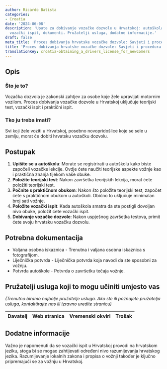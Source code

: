 ```yaml
---
author: Ricardo Batista
categories:
- Croatia
date: '2024-06-08'
description: 'Upute za dobivanje vozačke dozvole u Hrvatskoj: autoškola, testovi,
  vozački ispit, dokumenti. Pružatelji usluga, dodatne informacije.'
draft: false
meta_title: 'Proces dobivanja hrvatske vozačke dozvole: Savjeti i procedura'
title: 'Proces dobivanja hrvatske vozačke dozvole: Savjeti i procedura'
translationKey: croatia-obtaining_a_drivers_license_for_newcomers
---
```



## Opis
### Što je to?
Vozačka dozvola je zakonski zahtjev za osobe koje žele upravljati motornim vozilom. Proces dobivanja vozačke dozvole u Hrvatskoj uključuje teorijski test, vozački ispit i praktični ispit.

### Tko ju treba imati?
Svi koji žele voziti u Hrvatskoj, posebno novopridošlice koje se sele u zemlju, morat će dobiti hrvatsku vozačku dozvolu.

## Postupak
1. **Upišite se u autoškolu**: Morate se registrirati u autoškolu kako biste započeli vozačke lekcije. Ovdje ćete naučiti teorijske aspekte vožnje kao i praktična znanja tijekom vaše obuke.
2. **Položite teorijski test**: Nakon završetka teorijskih lekcija, morat ćete položiti teorijski test.
3. **Počnite s praktičnom obukom**: Nakon što položite teorijski test, započet ćete s praktičnom obukom u autoškoli. Obično to uključuje minimalan broj sati vožnje.
4. **Položite vozački ispit**: Kada autoškola smatra da ste postigli dovoljan nivo obuke, položit ćete vozački ispit.
5. **Dobivanje vozačke dozvole**: Nakon uspješnog završetka testova, primit ćete svoju hrvatsku vozačku dozvolu.

## Potrebna dokumentacija
- Valjana osobna iskaznica - Trenutna i valjana osobna iskaznica s fotografijom.
- Liječnička potvrda - Liječnička potvrda koja navodi da ste sposobni za vožnju.
- Potvrda autoškole - Potvrda o završetku tečaja vožnje.

## Pružatelji usluga koji to mogu učiniti umjesto vas

_(Trenutno biramo najbolje pružatelje usluga. Ako ste ili poznajete pružatelja usluga, kontaktirajte nas ili izravno uredite stranicu)_

| Davatelj | Web stranica | Vremenski okviri | Trošak |
| --------------- | --------------- | :-------------: | :-------------: |

## Dodatne informacije
Važno je napomenuti da se vozački ispit u Hrvatskoj provodi na hrvatskom jeziku, stoga bi se mogao zahtijevati određeni nivo razumijevanja hrvatskog jezika. Razumijevanje lokalnih zakona i propisa o vožnji također je ključno pripremajući se za vožnju u Hrvatskoj.